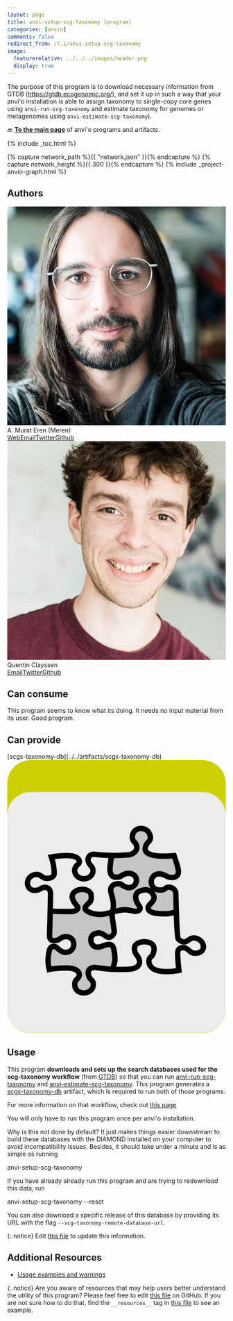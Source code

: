 ```yaml
---
layout: page
title: anvi-setup-scg-taxonomy [program]
categories: [anvio]
comments: false
redirect_from: /7.1/anvi-setup-scg-taxonomy
image:
  featurerelative: ../../../images/header.png
  display: true
---
```


The purpose of this program is to download necessary information from GTDB (https://gtdb.ecogenomic.org/), and set it up in such a way that your anvi&#x27;o installation is able to assign taxonomy to single-copy core genes using `anvi-run-scg-taxonomy` and estimate taxonomy for genomes or metagenomes using `anvi-estimate-scg-taxonomy`).

🔙 **[To the main page](../../)** of anvi'o programs and artifacts.


{% include _toc.html %}
<div id="svg" class="subnetwork"></div>
{% capture network_path %}{{ "network.json" }}{% endcapture %}
{% capture network_height %}{{ 300 }}{% endcapture %}
{% include _project-anvio-graph.html %}


## Authors

<div class="anvio-person"><div class="anvio-person-info"><div class="anvio-person-photo"><img class="anvio-person-photo-img" src="../../images/authors/meren.jpg" /></div><div class="anvio-person-info-box"><span class="anvio-person-name">A. Murat Eren (Meren)</span><div class="anvio-person-social-box"><a href="http://meren.org" class="person-social" target="_blank"><i class="fa fa-fw fa-home"></i>Web</a><a href="mailto:a.murat.eren@gmail.com" class="person-social" target="_blank"><i class="fa fa-fw fa-envelope-square"></i>Email</a><a href="http://twitter.com/merenbey" class="person-social" target="_blank"><i class="fa fa-fw fa-twitter-square"></i>Twitter</a><a href="http://github.com/meren" class="person-social" target="_blank"><i class="fa fa-fw fa-github"></i>Github</a></div></div></div></div>

<div class="anvio-person"><div class="anvio-person-info"><div class="anvio-person-photo"><img class="anvio-person-photo-img" src="../../images/authors/qclayssen.jpg" /></div><div class="anvio-person-info-box"><span class="anvio-person-name">Quentin Clayssen</span><div class="anvio-person-social-box"><a href="mailto:quentin.clayssen@gmail.com" class="person-social" target="_blank"><i class="fa fa-fw fa-envelope-square"></i>Email</a><a href="http://twitter.com/ClayssenQ" class="person-social" target="_blank"><i class="fa fa-fw fa-twitter-square"></i>Twitter</a><a href="http://github.com/qclayssen" class="person-social" target="_blank"><i class="fa fa-fw fa-github"></i>Github</a></div></div></div></div>



## Can consume


This program seems to know what its doing. It needs no input material from its user. Good program.


## Can provide


<p style="text-align: left" markdown="1"><span class="artifact-p">[scgs-taxonomy-db](../../artifacts/scgs-taxonomy-db) <img src="../../images/icons/CONCEPT.png" class="artifact-icon-mini" /></span></p>


## Usage


This program **downloads and sets up the search databases used for the scg-taxonomy workflow** (from [GTDB](https://gtdb.ecogenomic.org/)) so that you can run <span class="artifact-n">[anvi-run-scg-taxonomy](/help/7.1/programs/anvi-run-scg-taxonomy)</span> and <span class="artifact-n">[anvi-estimate-scg-taxonomy](/help/7.1/programs/anvi-estimate-scg-taxonomy)</span>. This program generates a <span class="artifact-n">[scgs-taxonomy-db](/help/7.1/artifacts/scgs-taxonomy-db)</span> artifact, which is required to run both of those programs. 

For more information on that workflow, check out [this page](http://merenlab.org/2019/10/08/anvio-scg-taxonomy/)

You will only have to run this program once per anvi'o installation. 

Why is this not done by default? It just makes things easier downstream to build these databases with the DIAMOND installed on your computer to avoid incompatibility issues. Besides, it should take under a minute and is as simple as running

<div class="codeblock" markdown="1">
anvi&#45;setup&#45;scg&#45;taxonomy
</div>

If you have already already run this program and are trying to redownload this data, run 

<div class="codeblock" markdown="1">
anvi&#45;setup&#45;scg&#45;taxonomy &#45;&#45;reset
</div>

You can also download a specific release of this database by providing its URL with the flag `--scg-taxonomy-remote-database-url`. 


{:.notice}
Edit [this file](https://github.com/merenlab/anvio/tree/master/anvio/docs/programs/anvi-setup-scg-taxonomy.md) to update this information.


## Additional Resources


* [Usage examples and warnings](http://merenlab.org/scg-taxonomy)


{:.notice}
Are you aware of resources that may help users better understand the utility of this program? Please feel free to edit [this file](https://github.com/merenlab/anvio/tree/master/bin/anvi-setup-scg-taxonomy) on GitHub. If you are not sure how to do that, find the `__resources__` tag in [this file](https://github.com/merenlab/anvio/blob/master/bin/anvi-interactive) to see an example.
